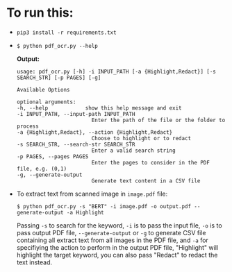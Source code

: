 # To run this:
- `pip3 install -r requirements.txt`
-
    ```
    $ python pdf_ocr.py --help
    ```

    **Output:**
    ```
    usage: pdf_ocr.py [-h] -i INPUT_PATH [-a {Highlight,Redact}] [-s SEARCH_STR] [-p PAGES] [-g]

    Available Options

    optional arguments:
    -h, --help            show this help message and exit
    -i INPUT_PATH, --input-path INPUT_PATH
                            Enter the path of the file or the folder to process
    -a {Highlight,Redact}, --action {Highlight,Redact}
                            Choose to highlight or to redact
    -s SEARCH_STR, --search-str SEARCH_STR
                            Enter a valid search string
    -p PAGES, --pages PAGES
                            Enter the pages to consider in the PDF file, e.g. (0,1)
    -g, --generate-output
                            Generate text content in a CSV file
    ```
- To extract text from scanned image in `image.pdf` file:
    ```
    $ python pdf_ocr.py -s "BERT" -i image.pdf -o output.pdf --generate-output -a Highlight
    ```
    Passing `-s` to search for the keyword, `-i` is to pass the input file, `-o` is to pass output PDF file, `--generate-output` or `-g` to generate CSV file containing all extract text from all images in the PDF file, and `-a` for specifiying the action to perform in the output PDF file, "Highlight" will highlight the target keyword, you can also pass "Redact" to redact the text instead.